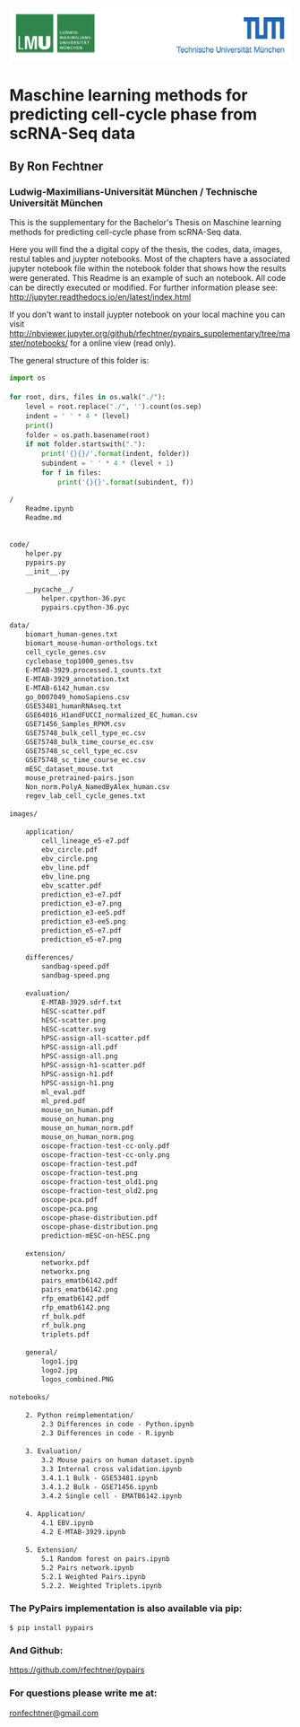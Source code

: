 
![Test](https://github.com/rfechtner/pypairs_supplementary/blob/master/images/general/logos_combined.PNG)

# Maschine learning methods for predicting cell-cycle phase from scRNA-Seq data

## By Ron Fechtner 
### Ludwig-Maximilians-Universität München / Technische Universität München


This is the supplementary for the Bachelor's Thesis on Maschine learning methods for predicting cell-cycle phase from scRNA-Seq data.

Here you will find the a digital copy of the thesis, the codes, data, images, restul tables and juypter notebooks. Most of the chapters have a associated jupyter notebook file within the notebook folder that shows how the results were generated. This Readme is an example of such an notebook. All code can be directly executed or modified. For further information please see: http://jupyter.readthedocs.io/en/latest/index.html

If you don't want to install juypter notebook on your local machine you can visit http://nbviewer.jupyter.org/github/rfechtner/pypairs_supplementary/tree/master/notebooks/ for a online view (read only).

The general structure of this folder is:


```python
import os

for root, dirs, files in os.walk("./"):
    level = root.replace("./", '').count(os.sep)
    indent = ' ' * 4 * (level)
    print()
    folder = os.path.basename(root)
    if not folder.startswith("."):
        print('{}{}/'.format(indent, folder))
        subindent = ' ' * 4 * (level + 1)
        for f in files:
            print('{}{}'.format(subindent, f))
```

    
    /
        Readme.ipynb
        Readme.md
    
    
    code/
        helper.py
        pypairs.py
        __init__.py
    
        __pycache__/
            helper.cpython-36.pyc
            pypairs.cpython-36.pyc
    
    data/
        biomart_human-genes.txt
        biomart_mouse-human-orthologs.txt
        cell_cycle_genes.csv
        cyclebase_top1000_genes.tsv
        E-MTAB-3929.processed.1_counts.txt
        E-MTAB-3929_annotation.txt
        E-MTAB-6142_human.csv
        go_0007049_homoSapiens.csv
        GSE53481_humanRNAseq.txt
        GSE64016_H1andFUCCI_normalized_EC_human.csv
        GSE71456_Samples_RPKM.csv
        GSE75748_bulk_cell_type_ec.csv
        GSE75748_bulk_time_course_ec.csv
        GSE75748_sc_cell_type_ec.csv
        GSE75748_sc_time_course_ec.csv
        mESC_dataset_mouse.txt
        mouse_pretrained-pairs.json
        Non_norm.PolyA_NamedByAlex_human.csv
        regev_lab_cell_cycle_genes.txt
    
    images/
    
        application/
            cell_lineage_e5-e7.pdf
            ebv_circle.pdf
            ebv_circle.png
            ebv_line.pdf
            ebv_line.png
            ebv_scatter.pdf
            prediction_e3-e7.pdf
            prediction_e3-e7.png
            prediction_e3-ee5.pdf
            prediction_e3-ee5.png
            prediction_e5-e7.pdf
            prediction_e5-e7.png
    
        differences/
            sandbag-speed.pdf
            sandbag-speed.png
    
        evaluation/
            E-MTAB-3929.sdrf.txt
            hESC-scatter.pdf
            hESC-scatter.png
            hESC-scatter.svg
            hPSC-assign-all-scatter.pdf
            hPSC-assign-all.pdf
            hPSC-assign-all.png
            hPSC-assign-h1-scatter.pdf
            hPSC-assign-h1.pdf
            hPSC-assign-h1.png
            ml_eval.pdf
            ml_pred.pdf
            mouse_on_human.pdf
            mouse_on_human.png
            mouse_on_human_norm.pdf
            mouse_on_human_norm.png
            oscope-fraction-test-cc-only.pdf
            oscope-fraction-test-cc-only.png
            oscope-fraction-test.pdf
            oscope-fraction-test.png
            oscope-fraction-test_old1.png
            oscope-fraction-test_old2.png
            oscope-pca.pdf
            oscope-pca.png
            oscope-phase-distribution.pdf
            oscope-phase-distribution.png
            prediction-mESC-on-hESC.png
    
        extension/
            networkx.pdf
            networkx.png
            pairs_ematb6142.pdf
            pairs_ematb6142.png
            rfp_ematb6142.pdf
            rfp_ematb6142.png
            rf_bulk.pdf
            rf_bulk.png
            triplets.pdf
    
        general/
            logo1.jpg
            logo2.jpg
            logos_combined.PNG
    
    notebooks/
    
        2. Python reimplementation/
            2.3 Differences in code - Python.ipynb
            2.3 Differences in code - R.ipynb
    
        3. Evaluation/
            3.2 Mouse pairs on human dataset.ipynb
            3.3 Internal cross validation.ipynb
            3.4.1.1 Bulk - GSE53481.ipynb
            3.4.1.2 Bulk - GSE71456.ipynb
            3.4.2 Single cell - EMATB6142.ipynb
    
        4. Application/
            4.1 EBV.ipynb
            4.2 E-MTAB-3929.ipynb
    
        5. Extension/
            5.1 Random forest on pairs.ipynb
            5.2 Pairs network.ipynb
            5.2.1 Weighted Pairs.ipynb
            5.2.2. Weighted Triplets.ipynb
    

### The PyPairs implementation is also available via pip:
```shell
$ pip install pypairs
``` 

### And Github:
https://github.com/rfechtner/pypairs

### For questions please write me at:
ronfechtner@gmail.com
